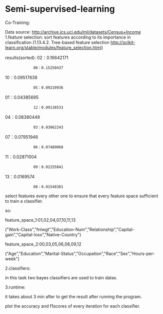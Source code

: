 # Semi-supervised-learning
Co-Training:

Data source: http://archive.ics.uci.edu/ml/datasets/Census+Income
1.feature selection:
sort features according to its importance in classification.(1.13.4.2. Tree-based feature selection http://scikit-learn.org/stable/modules/feature_selection.html)

results(sorted):
  02：0.16642171
  
                 00：0.15250437  
                 
  10：0.09517638
  
                 05：0.09210936
                 
  01：0.04385695  
  
                 12：0.09138533
                 
  04：0.08380449 
  
                 03：0.03662243  
                 
  07：0.07951946
  
                 06：0.07489068  
                 
  11：0.02871004
  
                 09：0.02255841
                 
  13：0.0169574
  
                 08：0.01548301
                 
select features every other one to ensure that every feature space sufficient to train a classifier.

so:

feature_space_1:01,02,04,07,10,11,13

("Work-Class","fnlwgt","Education-Num","Relationship","Capital-gain","Capital-loss","Native-Country")

feature_space_2:00,03,05,06,08,09,12

("Age","Education","Marital-Status","Occupation","Race","Sex","Hours-per-week")

2.classifiers:

in this task two bayes classifiers are used to train datas.

3.runtime:

it takes about 3 min after to get the result after running the program.

plot the accuracy and f1scores of every iteration for each classifier.
